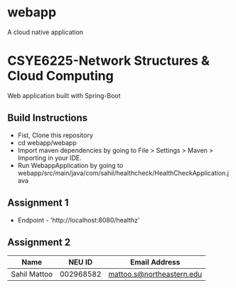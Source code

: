# webapp
A cloud native application
# CSYE6225-Network Structures & Cloud Computing 
Web application built with Spring-Boot

## Build Instructions
-  Fist, Clone this repository
-  cd webapp/webapp
-  Import maven dependencies by going to File > Settings > Maven > Importing in your IDE.
-  Run WebappApplication by going to webapp/src/main/java/com/sahil/healthcheck/HealthCheckApplication.java

## Assignment 1
-   Endpoint - 'http://localhost:8080/healthz'

## Assignment 2



| Name | NEU ID | Email Address              
|------| --- |----------------------------
| Sahil Mattoo | 002968582 | mattoo.s@northeastern.edu 


